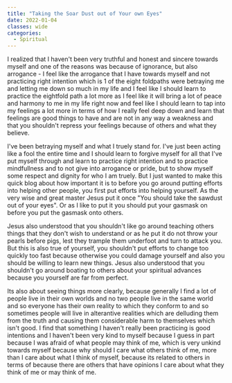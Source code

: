 ```yaml
---
title: "Taking the Soar Dust out of Your own Eyes"
date: 2022-01-04
classes: wide
categories:
  - Spiritual 
---
```


I realized that I haven't been very truthful and honest and sincere towards myself and one of the reasons was because of ignorance, but also arrogance - I feel like the arrogance that I have towards myself and not practicing right intention which is 1 of the eight foldpaths were betraying me and letting me down so much in my life and I feel like I should learn to practice the eightfold path a lot more as I feel like it will bring a lot of peace and harmony to me in my life right now and feel like I should learn to tap into my feelings a lot more in terms of how I really feel deep down and learn that feelings are good things to have and are not in any way a weakness and that you shouldn't repress your feelings because of others and what they believe.

I've been betraying myself and what I truely stand for. I've just been acting like a fool the entire time and I should learn to forgive myself for all that I've put myself through and learn to practice right intention and to practice mindfullness and to not give into arrogance or pride, but to show myself some respect and dignity for who I am truely. But I just wanted to make this quick blog about how important it is to before you go around putting efforts into helping other people, you first put efforts into helping yourself. As the very wise and great master Jesus put it once "You should take the sawdust out of your eyes". Or as I like to put it you should put your gasmask on before you put the gasmask onto others.

Jesus also understood that you shouldn't like go around teaching others things that they don't wish to understand or as he put it do not throw your pearls before pigs, lest they trample them underfoot and turn to attack you. But this is also true of yourself, you shouldn't put efforts to change too quickly too fast because otherwise you could damage yourself and also you should be willing to learn new things. Jesus also understood that you shouldn't go around boating to others about your spiritual advances because you yourself are far from perfect. 

Its also about seeing things more clearly, because generally I find a lot of people live in their own worlds and no two people live in the same world and so everyone has their own reality to which they conform to and so sometimes people will live in alterantive realities which are delluding them from the truth and causing them considerable harm to themselves which isn't good. I find that something I haven't really been practicing is good intentions and I haven't been very kind to myself because I guess in part because I was afraid of what people may think of me, which is very unkind towards myself because why should I care what others think of me, more than I care about what I think of myself, because its related to others in terms of because there are others that have opinions I care about what they think of me or may think of me.
 
